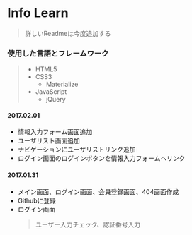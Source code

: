 # Info Learn

> 詳しいReadmeは今度追加する

### 使用した言語とフレームワーク

> - HTML5
> - CSS3
>   - Materialize
> - JavaScript
>   - jQuery

#### 2017.02.01

- 情報入力フォーム画面追加
- ユーザリスト画面追加
- ナビゲーションにユーザリストリンク追加
- ログイン画面のログインボタンを情報入力フォームへリンク

#### 2017.01.31

- メイン画面、ログイン画面、会員登録画面、404画面作成
- Githubに登録
- ログイン画面
	> ユーザー入力チェック、認証番号入力